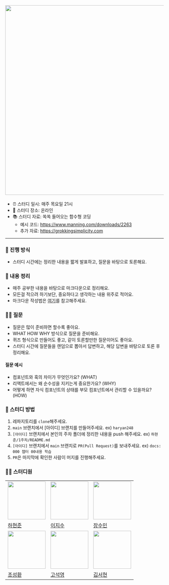 ## <img src="https://github.com/user-attachments/assets/2e53f326-f510-4194-b6b9-8afbfbfcf3f7" width="600" />

- ⏰ 스터디 일시: 매주 목요일 21시
- 🏫 스터디 장소: 온라인
- 📚 스터디 자료: 쏙쏙 들어오는 함수형 코딩
  - 예시 코드: https://www.manning.com/downloads/2263
  - 추가 자료: https://grokkingsimplicity.com

---

### 🚀 진행 방식

- 스터디 시간에는 정리한 내용을 짧게 발표하고, 질문을 바탕으로 토론해요.

### 📝 내용 정리

- 매주 공부한 내용을 바탕으로 마크다운으로 정리해요.
- 모든걸 적으려 하기보단, 중요하다고 생각하는 내용 위주로 적어요.
- 마크다운 작성법은 [여기](https://gist.github.com/ihoneymon/652be052a0727ad59601)를 참고해주세요.

### 🙋‍♂️ 질문

- 질문은 많이 준비하면 할수록 좋아요.
- WHAT HOW WHY 방식으로 질문을 준비해요.
- 퀴즈 형식으로 만들어도 좋고, 같이 토론할만한 질문이어도 좋아요.
- 스터디 시간에 질문들을 랜덤으로 뽑아서 답변하고, 해당 답변을 바탕으로 토론 후 정리해요.

#### 질문 예시

- 컴포넌트와 훅의 차이가 무엇인가요? (WHAT)
- 리액트에서는 왜 순수성을 지키는게 중요한가요? (WHY)
- 어떻게 하면 자식 컴포넌트의 상태를 부모 컴포넌트에서 관리할 수 있을까요? (HOW)

### 📌 스터디 방법

1. 레파지토리를 `clone`해주세요.
2. `main` 브랜치에서 [아이디] 브랜치를 만들어주세요. ex) `haryan248`
3. `[아이디]` 브랜치에서 본인의 주차 폴더에 정리한 내용을 push 해주세요. ex) `하현준/1주차/README.md`
4. `[아이디]` 브랜치에서 `main` 브랜치로 `PR(Pull Request)`를 보내주세요. ex) `docs: 000 챕터 00내용 학습`
5. `PR`은 마지막에 확인한 사람이 머지를 진행해주세요.

### 🏃‍♂️ 스터디원

<table>
  <tr>
    <td>
      <img src="https://avatars.githubusercontent.com/u/51049245?v=4" width="120px" height="120px"/>
    </td>
    <td>
      <img src="https://avatars.githubusercontent.com/u/74292022?v=4" width="120px" height="120px"/>
    </td>
    <td>
      <img src="https://avatars.githubusercontent.com/u/29765842?v=4" width="120px" height="120px"/>
    </td>
  </tr>

  <tr>
    <td>
      <a href="https://github.com/haryan248">
        하현준
      </a>
    </td>
    <td>
      <a href="https://github.com/sue6e2">
        이지수
      </a>
    </td>
    <td>
      <a href="https://github.com/jangsumin">
        장수민
      </a>
    </td>
  </tr>
    <tr>  
    <td>
      <img src="https://avatars.githubusercontent.com/u/82944360?v=4" width="120px" height="120px"/>
    </td>
    <td>
      <img src="https://avatars.githubusercontent.com/u/68809452?v=4" width="120px" height="120px"/>
    </td>
     <td>
      <img src="https://avatars.githubusercontent.com/u/76686872?v=4" width="120px" height="120px"/>
    </td>
  </tr>
  <tr>
    <td>
      <a href="https://github.com/choseonghwan91">
        조성환
      </a>
    </td>
    <td>
      <a href="https://github.com/samseburn">
        고석영
      </a>
    </td>
    <td>
      <a href="https://github.com/seohyun319">
        김서현
      </a>
    </td>
  </tr>
  </table>


